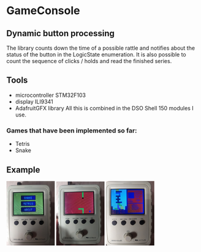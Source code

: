 # GameConsole
## Dynamic button processing
The library counts down the time of a possible rattle and notifies about the status of the button in the LogicState enumeration. It is also possible to count the sequence of clicks / holds and read the finished series.
## Tools
- microcontroller STM32F103
- display ILI9341
- AdafruitGFX library
All this is combined in the DSO Shell 150 modules I use.
### Games that have been implemented so far: 
- Tetris
- Snake
## Example
<p class="snak">
  <img src="https://github.com/XForgivenGitX/Game-Console/blob/master/pictures/menu.jpg" width="25%"/>
</div>
<img src="https://github.com/XForgivenGitX/Game-Console/blob/master/pictures/snake.jpg" width="25%" />
<img src="https://github.com/XForgivenGitX/Game-Console/blob/master/pictures/tetris.jpg" width="25%"/>

